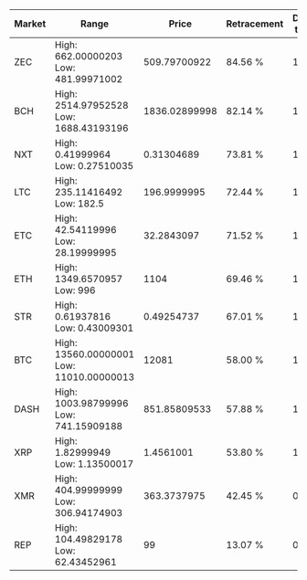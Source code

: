 | Market | Range | Price| Retracement | Doubles to 50% |
| --- | --- | --- | --- | --- |
| ZEC | High: 662.00000203<br />Low: 481.99971002 | 509.79700922 | 84.56 % | 1.12 |
| BCH | High: 2514.97952528<br />Low: 1688.43193196 | 1836.02899998 | 82.14 % | 1.14 |
| NXT | High: 0.41999964<br />Low: 0.27510035 | 0.31304689 | 73.81 % | 1.11 |
| LTC | High: 235.11416492<br />Low: 182.5 | 196.9999995 | 72.44 % | 1.06 |
| ETC | High: 42.54119996<br />Low: 28.19999995 | 32.2843097 | 71.52 % | 1.10 |
| ETH | High: 1349.6570957<br />Low: 996 | 1104 | 69.46 % | 1.06 |
| STR | High: 0.61937816<br />Low: 0.43009301 | 0.49254737 | 67.01 % | 1.07 |
| BTC | High: 13560.00000001<br />Low: 11010.00000013 | 12081 | 58.00 % | 1.02 |
| DASH | High: 1003.98799996<br />Low: 741.15909188 | 851.85809533 | 57.88 % | 1.02 |
| XRP | High: 1.82999949<br />Low: 1.13500017 | 1.4561001 | 53.80 % | 1.02 |
| XMR | High: 404.99999999<br />Low: 306.94174903 | 363.3737975 | 42.45 % | 0.00 |
| REP | High: 104.49829178<br />Low: 62.43452961 | 99 | 13.07 % | 0.00 |
